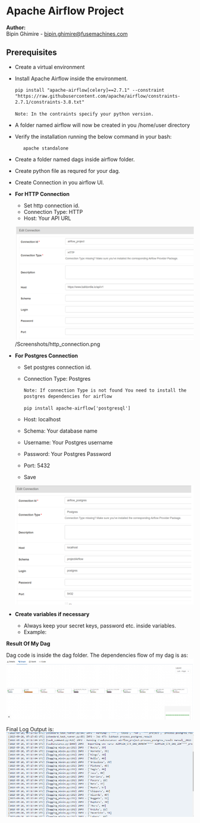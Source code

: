 
# Apache Airflow Project

**Author:**   
Bipin Ghimire - bipin.ghimire@fusemachines.com  

## Prerequisites

- Create a virtual environment
- Install Apache Airflow inside the environment.

      pip install "apache-airflow[celery]==2.7.1" --constraint "https://raw.githubusercontent.com/apache/airflow/constraints-2.7.1/constraints-3.8.txt"  

      Note: In the contraints specify your python version.

- A folder named airflow will now be created in you /home/user directory
- Verify the installation running the below command in  your bash:  

         apache standalone

- Create a folder named dags inside airflow folder.
- Create python file as requred for your dag.

- Create Connection in you airflow UI.

- **For HTTP Connection**
   - Set http connection id.
   - Connection Type: HTTP
   - Host: Your API URL 

   ![Http Connection](/Screenshots/http_connection.png)  
   /Screenshots/http_connection.png

- **For Postgres Connection**
   - Set postgres connection id.
   - Connection Type: Postgres  

         Note: If connection Type is not found You need to install the postgres dependencies for airflow  

         pip install apache-airflow['postgresql']

   - Host: localhost
   - Schema: Your database name
   - Username: Your Postgres username
   - Password: Your Postgres Password
   - Port: 5432
   - Save

    ![Postgres Connection](/Screenshots/postgres_connection.png)  
   

- **Create variables if necessary**
   - Always keep your secret keys, password etc. inside variables.
   - Example:



**Result Of My Dag**

Dag code is inside the dag folder.
The dependencies flow of my dag is as:
![Dependencies](/Screenshots/dag_flow.png)


Final Log Output is:
![Final Log](/Screenshots/final_log.png)


